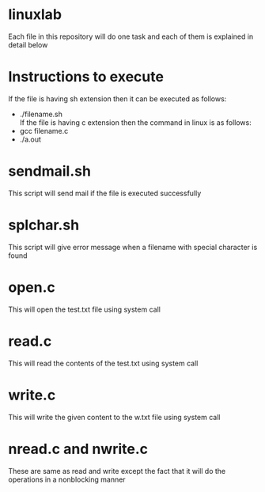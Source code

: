 # linuxlab
Each file in this repository will do one task and each of them is explained in detail below
# Instructions to execute
  If the file is having sh extension then it can be executed as follows:  
  * ./filename.sh  
  If the file is having c extension then the command in linux is as follows:  
  * gcc filename.c  
  * ./a.out
# sendmail.sh
  This script will send mail if the file is executed successfully
# splchar.sh
  This script will give error message when a filename with special character is found
# open.c
  This will open the test.txt file using system call
# read.c
  This will read the contents of the test.txt using system call
# write.c
  This will write the given content to the w.txt file using system call
# nread.c and nwrite.c
  These are same as read and write except the fact that it will do the operations in a nonblocking manner

